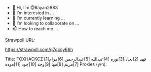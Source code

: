 - 👋 Hi, I’m @Rayan2883
- 👀 I’m interested in ...
- 🌱 I’m currently learning ...
- 💞️ I’m looking to collaborate on ...
- 📫 How to reach me ...

<!---
Rayan2883/Rayan2883 is a ✨ special ✨ repository because its `README.md` (this file) appears on your GitHub profile.
You can click the Preview link to take a look at your changes.
--->Strawpoll URL:
https://strawpoll.com/q7gccy66h

Title: FOXHACKCZ
[1]فهد
[2]بجاد
[3]نوره 
[4]عبدالله
[5]عبدالرحمن
[6]مرام
[7]مريم
[8]مها
[9]وجد
[10]جود
[11]موده
Proxies (y/n):

